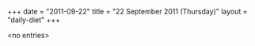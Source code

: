 +++
date = "2011-09-22"
title = "22 September 2011 (Thursday)"
layout = "daily-diet"
+++

<p>&lt;no entries&gt;</p>